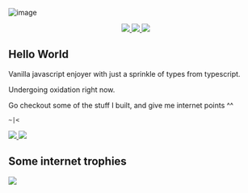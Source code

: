 ![image](https://user-images.githubusercontent.com/41939011/229309360-9e465f5d-8c30-48b6-93a0-4083155e4c48.png)

<div align=center>
  <a href="https://linkedin.com/in/keo-gami">
    <img src="https://img.shields.io/badge/@keo--gami-060308?logo=linkedin&style=for-the-badge&logoColor=0A66C2" />
  </a>
  <a href="twitter.com/keo_gami">
    <img src="https://img.shields.io/badge/@keo__gami-060308?logo=twitter&style=for-the-badge&logoColor=B195C7" />
  </a>
  <a href="https://www.producthunt.com/@keogami">
    <img src="https://img.shields.io/badge/@keogami-060308?logo=producthunt&style=for-the-badge&logoColor=DA552F" />
  </a>
</div>

## Hello World

Vanilla javascript enjoyer with just a sprinkle of types from typescript.

Undergoing oxidation right now.

Go checkout some of the stuff I built, and give me internet points ^^

`~|<`

<a href="https://github.com/anuraghazra/github-readme-stats">
  <picture>
  <source 
    srcset="https://github-readme-stats.vercel.app/api/?username=keogami&count_private=true&show_icons=true&title_color=B195C7&icon_color=B195C7&bg_color=060308&text_color=EBE5F0&border_color=120a17&custom_title=My%20Github%20Stats"
    media="(prefers-color-scheme: dark)"
  />
  <source
    srcset="https://github-readme-stats.vercel.app/api/?username=keogami&count_private=true&show_icons=true&title_color=B195C7&icon_color=B195C7&custom_title=My%20Github%20Stats"
    media="(prefers-color-scheme: light), (prefers-color-scheme: no-preference)"
  />
  <img src="https://github-readme-stats.vercel.app/api/?username=keogami&count_private=true&show_icons=true&title_color=B195C7&icon_color=B195C7&custom_title=My%20Github%20Stats" />
  </picture>
</a>

<a href="https://github.com/anuraghazra/github-readme-stats">
  <picture>
  <source 
    srcset="https://github-readme-stats.vercel.app/api/top-langs/?username=keogami&layout=compact&count_private=true&show_icons=true&title_color=B195C7&icon_color=B195C7&bg_color=060308&text_color=EBE5F0&border_color=120a17&hide=html,css,scss&langs_count=6&custom_title=Most%20Based%20Languages"
    media="(prefers-color-scheme: dark)"
  />
  <source
    srcset="https://github-readme-stats.vercel.app/api/top-langs/?username=keogami&layout=compact&count_private=true&show_icons=true&title_color=B195C7&icon_color=B195C7&hide=html,css,scss&langs_count=6&custom_title=Most%20Based%20Languages"
    media="(prefers-color-scheme: light), (prefers-color-scheme: no-preference)"
  />
  <img src="https://github-readme-stats.vercel.app/api/top-langs/?username=keogami&layout=compact&count_private=true&show_icons=true&title_color=B195C7&icon_color=B195C7&hide=html,css,scss&langs_count=6&custom_title=Most%20Based%20Languages" />
  </picture>
</a>

## Some internet trophies
![](https://github-trophies.vercel.app/?username=keogami&theme=dracula&rank=SECRET,SSS,SS,AAA,AA,A,B,C&margin-h=8&margin-w=8)

